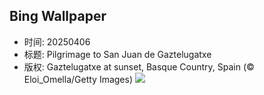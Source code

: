 ## Bing Wallpaper
- 时间: 20250406
- 标题: Pilgrimage to San Juan de Gaztelugatxe
- 版权: Gaztelugatxe at sunset, Basque Country, Spain (© Eloi_Omella/Getty Images)
![](https://cn.bing.com/th?id=OHR.GaztelugatxeSunset_EN-US9970203395_UHD.jpg&rf=LaDigue_UHD.jpg&pid=hp&w=3840&h=2160&rs=1&c=4)
